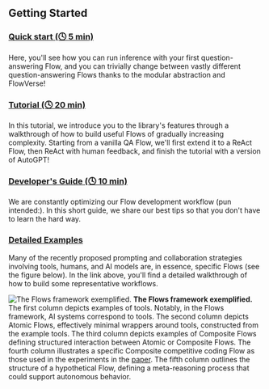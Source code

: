 ## Getting Started

### [Quick start (🕓 5 min)](./Quick_Start/quick_start.md)

Here, you'll see how you can run inference with your first question-answering Flow, and you can trivially change between vastly different question-answering Flows thanks to the modular abstraction and FlowVerse!

### [Tutorial (🕓 20 min)](./Tutorial/tutorial_landing_page.md)

In this tutorial, we introduce you to the library's features through a walkthrough of how to build useful Flows of gradually increasing complexity. Starting from a vanilla QA Flow, we'll first extend it to a ReAct Flow, then ReAct with human feedback, and finish the tutorial with a version of AutoGPT!

### [Developer's Guide (🕓 10 min)](./developer_guide/developper_guide_landing_page.md)

We are constantly optimizing our Flow development workflow (pun intended:). In this short guide, we share our best tips so that you don't have to learn the hard way.

### [Detailed Examples](./detailed_examples/detailed_example_landing_page.md)
Many of the recently proposed prompting and collaboration strategies involving tools, humans, and AI models are, in essence, specific Flows (see the figure below). In the link above, you'll find a detailed walkthrough of how to build some representative workflows.



![The Flows framework exemplified.](/media/previous_flows_rounded.png)
**The Flows framework exemplified.** The first column depicts examples of tools. Notably, in the Flows framework, AI systems correspond to tools. The second column depicts Atomic Flows, effectively minimal wrappers around tools, constructed from the example tools. The third column depicts examples of Composite Flows defining structured interaction between Atomic or Composite Flows. The fourth column illustrates a specific Composite competitive coding Flow as those used in the experiments in the [paper](https://arxiv.org/abs/2308.01285). The fifth column outlines the structure of a hypothetical Flow, defining a meta-reasoning process that could support autonomous behavior.


<!-- Many of the recently proposed prompting and collaboration strategies involving tools, humans, and AI models are, in essence, specific Flows (see the figure below). In the link above, you'll find a detailed walkthrough of how to build some representative workflows.

.. figure:: ./media/previous_flows_rounded.png
   :align: center
   :alt: image
   :width: 1000px

   **The Flows framework exemplified.** The first column depicts examples of tools. Notably, 
   in the Flows framework, AI systems correspond to tools. The second column depicts Atomic Flows, effectively minimal wrappers around tools, 
   constructed from the example tools. The third column depicts examples of Composite Flows defining structured interaction between Atomic or Composite Flows. 
   The fourth column illustrates a specific Composite competitive coding Flow as those used in the experiments in the `paper`_ . 
   The fifth column outlines the structure of a hypothetical Flow, defining a meta-reasoning process that could support autonomous behavior.

.. _paper: https://arxiv.org/abs/2308.01285 -->